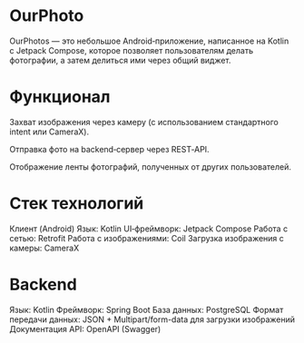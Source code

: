 # OurPhoto
OurPhotos — это небольшое Android‑приложение, написанное на Kotlin с Jetpack Compose, которое позволяет пользователям делать фотографии, а затем делиться ими через общий виджет.

# Функционал
Захват изображения через камеру (с использованием стандартного intent или CameraX).

Отправка фото на backend‑сервер через REST‑API.

Отображение ленты фотографий, полученных от других пользователей.

# Стек технологий
Клиент (Android)
Язык: Kotlin
UI‑фреймворк: Jetpack Compose
Работа с сетью: Retrofit
Работа с изображениями: Coil
Загрузка изображения с камеры: CameraX

# Backend
Язык: Kotlin
Фреймворк: Spring Boot
База данных: PostgreSQL
Формат передачи данных: JSON + Multipart/form-data для загрузки изображений
Документация API: OpenAPI (Swagger)
